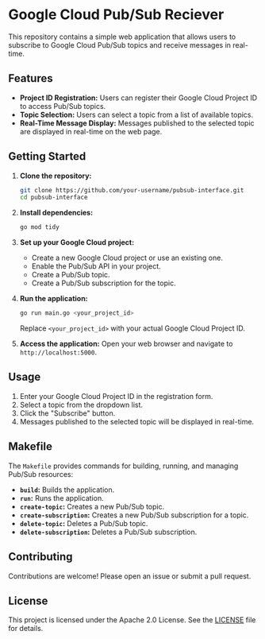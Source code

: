# Google Cloud Pub/Sub Reciever

This repository contains a simple web application that allows users to subscribe to Google Cloud Pub/Sub topics and receive messages in real-time.

## Features

- **Project ID Registration:** Users can register their Google Cloud Project ID to access Pub/Sub topics.
- **Topic Selection:** Users can select a topic from a list of available topics.
- **Real-Time Message Display:** Messages published to the selected topic are displayed in real-time on the web page.

## Getting Started

1. **Clone the repository:**
   ```bash
   git clone https://github.com/your-username/pubsub-interface.git
   cd pubsub-interface
   ```

2. **Install dependencies:**
   ```bash
   go mod tidy
   ```

3. **Set up your Google Cloud project:**
   - Create a new Google Cloud project or use an existing one.
   - Enable the Pub/Sub API in your project.
   - Create a Pub/Sub topic.
   - Create a Pub/Sub subscription for the topic.

4. **Run the application:**
   ```bash
   go run main.go <your_project_id>
   ```
   Replace `<your_project_id>` with your actual Google Cloud Project ID.

5. **Access the application:**
   Open your web browser and navigate to `http://localhost:5000`.

## Usage

1. Enter your Google Cloud Project ID in the registration form.
2. Select a topic from the dropdown list.
3. Click the "Subscribe" button.
4. Messages published to the selected topic will be displayed in real-time.

## Makefile

The `Makefile` provides commands for building, running, and managing Pub/Sub resources:

- **`build`:** Builds the application.
- **`run`:** Runs the application.
- **`create-topic`:** Creates a new Pub/Sub topic.
- **`create-subscription`:** Creates a new Pub/Sub subscription for a topic.
- **`delete-topic`:** Deletes a Pub/Sub topic.
- **`delete-subscription`:** Deletes a Pub/Sub subscription.

## Contributing

Contributions are welcome! Please open an issue or submit a pull request.

## License

This project is licensed under the Apache 2.0 License. See the [LICENSE](LICENSE) file for details.
